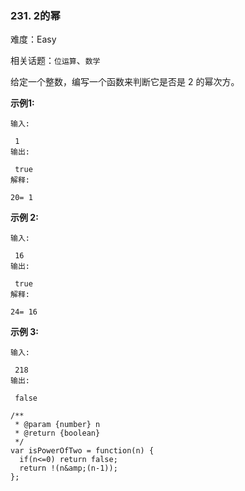 ### 231. 2的幂

难度：Easy

相关话题：`位运算`、`数学`

给定一个整数，编写一个函数来判断它是否是 2 的幂次方。



**示例1:** 





```
输入:

 1
输出:

 true
解释:

20= 1
```


**示例 2:** 





```
输入:

 16
输出:

 true
解释:

24= 16
```


**示例 3:** 





```
输入:

 218
输出:

 false
```



```
/**
 * @param {number} n
 * @return {boolean}
 */
var isPowerOfTwo = function(n) {
  if(n<=0) return false;
  return !(n&amp;(n-1));
};



```


